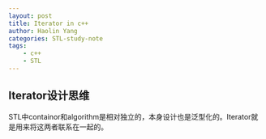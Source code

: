 ```yaml
---
layout: post
title: Iterator in c++
author: Haolin Yang
categories: STL-study-note
tags:
    - c++
    - STL
---
```


## Iterator设计思维

STL中containor和algorithm是相对独立的，本身设计也是泛型化的。Iterator就是用来将这两者联系在一起的。

